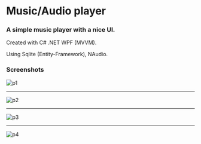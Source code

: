 # Music/Audio player

### A simple music player with a nice UI. ###

Created with C# .NET WPF (MVVM).

Using Sqlite (Entity-Framework), NAudio.

### Screenshots ###
![p1](https://user-images.githubusercontent.com/87533517/175831912-44532f97-d3fb-4752-aa72-81158f95bef5.png)
***
![p2](https://user-images.githubusercontent.com/87533517/175831906-e2130c98-cf7f-4e26-b39c-4197de5ae889.png)
***
![p3](https://user-images.githubusercontent.com/87533517/175831907-3ac2f3ce-b37f-4c6f-b182-26489462a87c.png)
***
![p4](https://user-images.githubusercontent.com/87533517/175831908-47ed97a0-e773-4816-985f-d6788d20b337.png)
